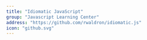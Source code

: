 ```yaml
---
title: "Idiomatic JavaScript"
group: "Javascript Learning Center"
address: "https://github.com/rwaldron/idiomatic.js"
icon: "github.svg"
---
```

